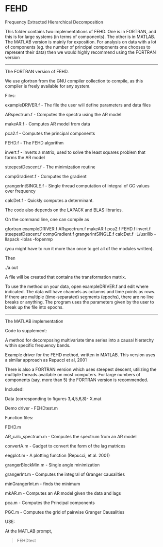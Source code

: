 # FEHD
Frequency Extracted Hierarchical Decomposition

This folder contains two implementations of FEHD. One is in FORTRAN, and this is for large systems 
(in terms of components). The other is in MATLAB. The MATLAB version is mainly for exposition. For 
analysis on data with a lot of components (eg. the number of principal components one chooses to 
represent their data) then we would highly recommend using the FORTRAN version 

---------------------------------------------------------------------------------------------------
The FORTRAN version of FEHD.

We use gfortran from the GNU compiler collection to compile, as this compiler is freely available for any system. 

Files:

exampleDRIVER.f - The file the user will define parameters and data files

ARspectrum.f - Computes the spectra using the AR model

makeAR.f - Computes AR model from data

pca2.f - Computes the principal components

FEHD.f - The FEHD algorithm

invert.f - inverts a matrix, used to solve the least squares problem that forms the AR model

steepestDescent.f - The minimization routine

compGradient.f - Computes the gradient

grangerIntSINGLE.f - Single thread computation of integral of GC values over
    frequency

calcDet.f - Quickly computes a determinant.

The code also depends on the LAPACK and BLAS libraries. 

On the command line, one can compile as 

gfortran exampleDRIVER.f ARspectrum.f makeAR.f pca2.f FEHD.f invert.f 
steepestDescent.f compGradient.f grangerIntSINGLE.f calcDet.f -L/usr/lib 
-llapack -lblas -fopenmp

(you might have to run it more than once to get all of the modules written).

Then 

./a.out

A file will be created that contains the transformation matrix.

To use the method on your data, open exampleDRIVER.f and edit where indicated.
The data will have channels as columns and time points as rows. If there are
multiple (time-separated) segments (epochs), there are no line breaks or 
anything. The program uses the parameters given by the user to break up
the file into epochs.


----------------------------------------------
The MATLAB implementation

Code to supplement:

A method for decomposing multivariate time series into a causal
hierarchy within specific frequency bands.

Example driver for the FEHD method, written in MATLAB.
This version uses a similar approach as Repucci et al, 2001

There is also a FORTRAN version which uses steepest descent,
utilizing the multiple threads available on most computers.
For large numbers of components (say, more than 5) the FORTRAN
version is recommended.

Included:

Data (corresponding to figures 3,4,5,6,8)- X.mat

Demo driver - FEHDtest.m

Function files:

FEHD.m


AR_calc_spectrum.m - Computes the spectrum from an AR model

convertA.m - Gadget to convert the form of the lag matrices

eegplot.m - A plotting function (Repucci, et al. 2001)

grangerBlockMin.m - Single angle minimization

grangerInt.m - Computes the integral of Granger causalities

minGrangerInt.m - finds the minimum

mkAR.m - Computes an AR model given the data and lags

pca.m - Computes the Principal components

PGC.m - Computes the grid of pairwise Granger Causalities

USE:

At the MATLAB prompt, 
> FEHDtest
